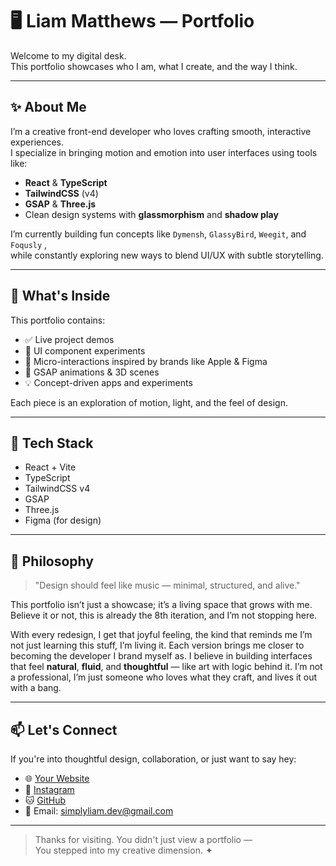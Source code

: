 # 🖥️ Liam Matthews — Portfolio

Welcome to my digital desk.  
This portfolio showcases who I am, what I create, and the way I think.

---

## ✨ About Me

I’m a creative front-end developer who loves crafting smooth, interactive experiences.  
I specialize in bringing motion and emotion into user interfaces using tools like:

- **React** & **TypeScript**
- **TailwindCSS** (v4)
- **GSAP** & **Three.js**
- Clean design systems with **glassmorphism** and **shadow play**

I’m currently building fun concepts like `Dymensh`, `GlassyBird`, `Weegit`, and `Foqusly` ,  
while constantly exploring new ways to blend UI/UX with subtle storytelling.

---

## 📂 What's Inside

This portfolio contains:

- ✅ Live project demos  
- 🎨 UI component experiments  
- 🎥 Micro-interactions inspired by brands like Apple & Figma  
- 🧪 GSAP animations & 3D scenes  
- 💡 Concept-driven apps and experiments

Each piece is an exploration of motion, light, and the feel of design.

---

## 🚀 Tech Stack

- React + Vite  
- TypeScript  
- TailwindCSS v4  
- GSAP
- Three.js  
- Figma (for design)

---

## 🧠 Philosophy

> "Design should feel like music — minimal, structured, and alive."  

This portfolio isn’t just a showcase; it’s a living space that grows with me.
Believe it or not, this is already the 8th iteration, and I’m not stopping here.

With every redesign, I get that joyful feeling, the kind that reminds me
I’m not just learning this stuff, I’m living it.
Each version brings me closer to becoming the developer I brand myself as.
I believe in building interfaces that feel **natural**, **fluid**, and **thoughtful** — like art with logic behind it.
I’m not a professional, I’m just someone who loves what they craft,
and lives it out with a bang.

---

## 📫 Let's Connect

If you're into thoughtful design, collaboration, or just want to say hey:

- 🌐 [Your Website](https://simplyliam-homepage-v3.vercel.app/)  
- 📸 [Instagram](https://instagram.com/simplyliam.codes)  
- 🐱 [GitHub](https://github.com/simplyyliam)  
- 📨 Email: simplyliam.dev@gmail.com

---

> Thanks for visiting. You didn't just view a portfolio —  
> You stepped into my creative dimension. ✦

